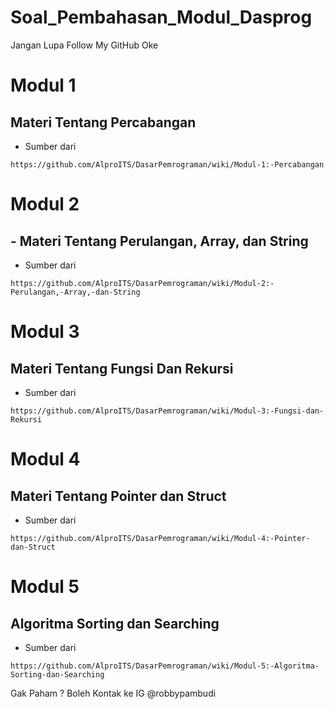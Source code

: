 # Soal_Pembahasan_Modul_Dasprog

Jangan Lupa Follow My GitHub Oke

# Modul 1
## Materi Tentang Percabangan
- Sumber dari
```
https://github.com/AlproITS/DasarPemrograman/wiki/Modul-1:-Percabangan
```

# Modul 2
## - Materi Tentang Perulangan, Array, dan String  
- Sumber dari
```
https://github.com/AlproITS/DasarPemrograman/wiki/Modul-2:-Perulangan,-Array,-dan-String
```

# Modul 3
## Materi Tentang Fungsi Dan Rekursi 
- Sumber dari
```
https://github.com/AlproITS/DasarPemrograman/wiki/Modul-3:-Fungsi-dan-Rekursi
```

# Modul 4
## Materi Tentang Pointer dan Struct
- Sumber dari 
```
https://github.com/AlproITS/DasarPemrograman/wiki/Modul-4:-Pointer-dan-Struct
```

# Modul 5
## Algoritma Sorting dan Searching
- Sumber dari
```
https://github.com/AlproITS/DasarPemrograman/wiki/Modul-5:-Algoritma-Sorting-dan-Searching
```

Gak Paham ? 
Boleh Kontak ke IG @robbypambudi
